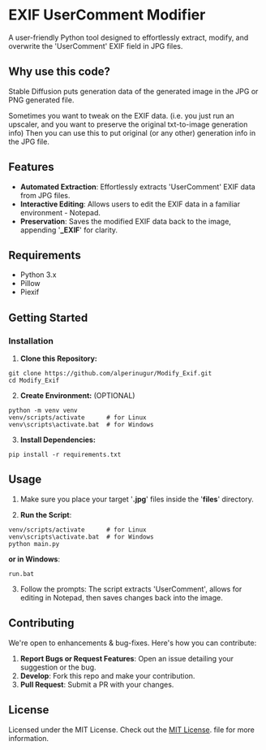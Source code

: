 # EXIF UserComment Modifier

A user-friendly Python tool designed to effortlessly extract, modify, and overwrite the 'UserComment' EXIF field in JPG files.

## Why use this code?

Stable Diffusion puts generation data of the generated image in the JPG or PNG generated file. 

Sometimes you want to tweak on the EXIF data. (i.e. you just run an upscaler, and you want to preserve the original txt-to-image generation info)
Then you can use this to put original (or any other) generation info in the JPG file.

## Features
* **Automated Extraction**: Effortlessly extracts 'UserComment' EXIF data from JPG files.
* **Interactive Editing**: Allows users to edit the EXIF data in a familiar environment - Notepad.
* **Preservation**: Saves the modified EXIF data back to the image, appending '**_EXIF**' for clarity.

## Requirements
* Python 3.x
* Pillow
* Piexif

## Getting Started
### **Installation**
1. **Clone this Repository:**

```
git clone https://github.com/alperinugur/Modify_Exif.git
cd Modify_Exif
```

2. **Create Environment:**    (OPTIONAL)

```
python -m venv venv
venv/scripts/activate      # for Linux
venv\scripts\activate.bat  # for Windows
```

3. **Install Dependencies:**

```
pip install -r requirements.txt
```

## Usage

1. Make sure you place your target '**.jpg**' files inside the '**files**' directory.

2. **Run the Script**:
```
venv/scripts/activate      # for Linux
venv\scripts\activate.bat  # for Windows
python main.py
```

**or in Windows**:
```
run.bat
```

3. Follow the prompts: The script extracts 'UserComment', allows for editing in Notepad, then saves changes back into the image.

## Contributing

We're open to enhancements & bug-fixes. Here's how you can contribute:

1. **Report Bugs or Request Features**: Open an issue detailing your suggestion or the bug.
2. **Develop**: Fork this repo and make your contribution.
3. **Pull Request**: Submit a PR with your changes.

## License

Licensed under the MIT License. Check out the  [MIT License](https://opensource.org/licenses/MIT). file for more information.
